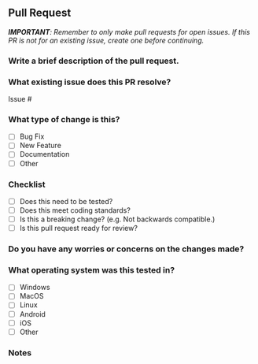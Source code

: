 ## Pull Request

_**IMPORTANT**: Remember to only make pull requests for open issues. If this PR is not for an existing issue, create one before continuing._

### Write a brief description of the pull request.

### What existing issue does this PR resolve?

Issue #

### What type of change is this?

- [ ] Bug Fix
- [ ] New Feature
- [ ] Documentation
- [ ] Other

### Checklist

- [ ] Does this need to be tested?
- [ ] Does this meet coding standards?
- [ ] Is this a breaking change? (e.g. Not backwards compatible.)
- [ ] Is this pull request ready for review?

### Do you have any worries or concerns on the changes made?

### What operating system was this tested in?

- [ ] Windows
- [ ] MacOS
- [ ] Linux
- [ ] Android
- [ ] iOS
- [ ] Other

### Notes
